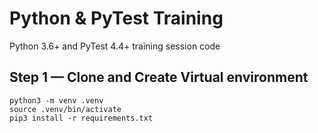 Python & PyTest Training 
=========================

Python 3.6+ and PyTest 4.4+ training session code 

Step 1 — Clone and Create Virtual environment 
---------------------------------------------

```
python3 -m venv .venv
source .venv/bin/activate
pip3 install -r requirements.txt 
```